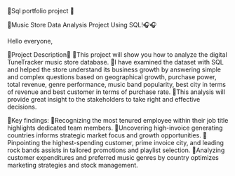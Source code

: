 
📌Sql portfolio project 📌

🎷Music Store Data Analysis Project Using SQL!🎧🎧
 
 Hello everyone,
 
📌Project Description📌
🎯This project will show you how to analyze the digital TuneTracker music store database.
🎯I have examined the dataset with SQL and helped the store understand its business growth by answering simple and complex
questions based on geographical growth, purchase power, total revenue, genre
performance, music band popularity, best city in terms of revenue and best
customer in terms of purchase rate.
🎯This analysis will provide great insight to the stakeholders to take right and effective decisions.
 
📌Key findings:
🎯Recognizing the most tenured employee within their job title highlights dedicated team members.
🎯Uncovering high-invoice generating countries informs strategic market focus and growth opportunities.
🎯Pinpointing the highest-spending customer, prime invoice city, and leading rock bands assists in tailored promotions and playlist selection.
🎯Analyzing customer expenditures and preferred music genres by country optimizes marketing strategies and stock
management.
 
